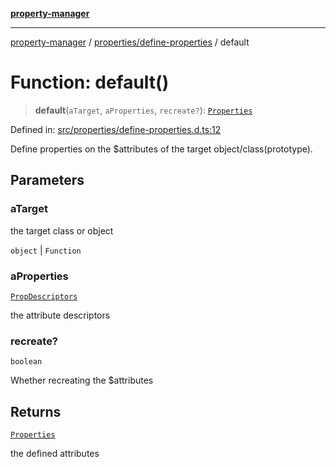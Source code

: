 [**property-manager**](../../../README.md)

***

[property-manager](../../../modules.md) / [properties/define-properties](../README.md) / default

# Function: default()

> **default**(`aTarget`, `aProperties`, `recreate?`): [`Properties`](../../classes/Properties.md)

Defined in: [src/properties/define-properties.d.ts:12](https://github.com/snowyu/property-manager.js/blob/875a648099d0c063400c33d31fea8b465b85b679/src/properties/define-properties.d.ts#L12)

Define properties on the $attributes of the target object/class(prototype).

## Parameters

### aTarget

the target class or object

`object` | `Function`

### aProperties

[`PropDescriptors`](../../../abstract/type-aliases/PropDescriptors.md)

the attribute descriptors

### recreate?

`boolean`

Whether recreating the $attributes

## Returns

[`Properties`](../../classes/Properties.md)

the defined attributes
